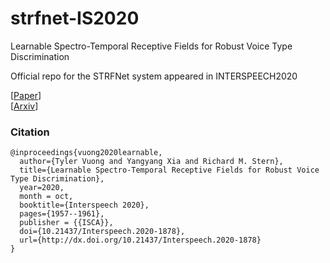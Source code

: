 # strfnet-IS2020
Learnable Spectro-Temporal Receptive Fields for Robust Voice Type Discrimination

Official repo for the STRFNet system appeared in INTERSPEECH2020


[[Paper](https://www.isca-speech.org/archive/Interspeech_2020/pdfs/1878.pdf)]\
[[Arxiv](https://arxiv.org/abs/2010.09151)]

### Citation
```
@inproceedings{vuong2020learnable,
  author={Tyler Vuong and Yangyang Xia and Richard M. Stern},
  title={Learnable Spectro-Temporal Receptive Fields for Robust Voice Type Discrimination},
  year=2020,
  month = oct,
  booktitle={Interspeech 2020},
  pages={1957--1961},
  publisher = {{ISCA}},
  doi={10.21437/Interspeech.2020-1878},
  url={http://dx.doi.org/10.21437/Interspeech.2020-1878}
}     

```
